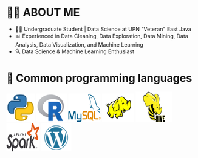 # 👨‍💻 ABOUT ME
- 👨‍🎓 Undergraduate Student | Data Science at UPN "Veteran" East Java 
- 📊 Experienced in Data Cleaning, Data Exploration, Data Mining, Data Analysis, Data Visualization, and Machine Learning
- 🔍 Data Science & Machine Learning Enthusiast

# 🔧 Common programming languages 
<div style="display:flex;">
    <div>
        <img src="https://github.com/Selayanti/Selayanti/blob/main/logo%20program/python.png?raw=true"  width="75" height="75">
        <img src="https://github.com/Selayanti/Selayanti/blob/main/logo%20program/R.png?raw=true"  width="80" height="75">
        <img src="https://github.com/Selayanti/Selayanti/blob/main/logo%20program/SQL.png?raw=true" width="85" height="75">
        <img src="https://github.com/Selayanti/Selayanti/blob/main/logo%20program/hadoop1.png?raw=true"  width="85" height="75">
        <img src="https://github.com/Selayanti/Selayanti/blob/main/logo%20program/hive.png?raw=true"  width="95" height="80">
        <img src="https://github.com/Selayanti/Selayanti/blob/main/logo%20program/spark.png?raw=true"  width="87" height="75">
        <img src="https://github.com/Selayanti/Selayanti/blob/main/logo%20program/wordpress.png?raw=true"  width="80" height="75">
    </div>
</div>


<!---
Selayanti/Selayanti is a ✨ special ✨ repository because its `README.md` (this file) appears on your GitHub profile.
You can click the Preview link to take a look at your changes.
--->
